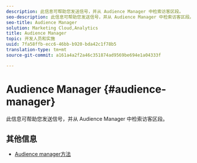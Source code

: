 ```yaml
---
description: 此信息可帮助您发送信号，并从 Audience Manager 中检索访客区段。
seo-description: 此信息可帮助您发送信号，并从 Audience Manager 中检索访客区段。
seo-title: Audience Manager
solution: Marketing Cloud,Analytics
title: Audience Manager
topic: 开发人员和实施
uuid: 7fa58ffb-ecc6-46bb-b920-bda42c1f78b5
translation-type: tm+mt
source-git-commit: a161a4a2f2a46c351874ad9569be694e1a04333f

---
```



# Audience Manager {#audience-manager}

此信息可帮助您发送信号，并从 Audience Manager 中检索访客区段。

## 其他信息

+ [Audience manager方法](/help/universal-windows/audiencemgmt/audience-manager-methods.md)